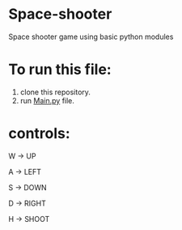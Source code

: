 # Space-shooter
Space shooter game using basic python modules
# To run this file:
1. clone this repository.
2. run [Main.py](https://github.com/Akshay-Singh-273/Space-shooter/blob/main/Main.py) file.
# controls:
W -> UP

A -> LEFT

S -> DOWN

D -> RIGHT

H -> SHOOT
